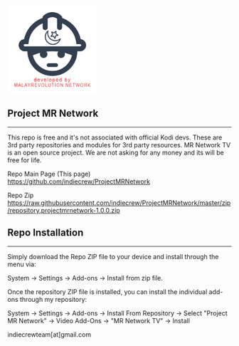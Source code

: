 <img src="https://raw.githubusercontent.com/indiecrew/ProjectMRNetwork/master/zip/repository.projectmrnetwork/icon.png" border="0" width="200" align="center"> 

## Project MR Network
------------
This repo is free and it's not associated with official Kodi devs. These are 3rd party repositories and modules for 3rd party resources. MR Network TV is an open source project. We are not asking for any money and its will be free for life.

Repo Main Page (This page) https://github.com/indiecrew/ProjectMRNetwork

Repo Zip https://raw.githubusercontent.com/indiecrew/ProjectMRNetwork/master/zip/repository.projectmrnetwork-1.0.0.zip

## Repo Installation
------------

Simply download the Repo ZIP file to your device and install through the menu via:

System -> Settings -> Add-ons -> Install from zip file.

Once the repository ZIP file is installed, you can install the individual add-ons through my repository:

System -> Settings -> Add-ons -> Install From Repository -> Select "Project MR Network" -> Video Add-Ons -> "MR Network TV" -> Install

indiecrewteam[at]gmail.com
